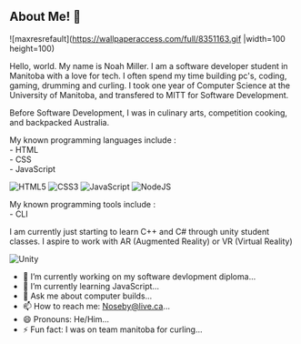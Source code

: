 ## About Me! 👋

![maxresrefault](https://wallpaperaccess.com/full/8351163.gif |width=100 height=100)

Hello, world. My name is Noah Miller. I am a software developer student in Manitoba with a love for tech. I often spend my time building pc's, coding, gaming, drumming and curling. I took one year of Computer Science at the University of Manitoba, and transfered to MITT for Software Development.

Before Software Development, I was in culinary arts, competition cooking, and backpacked Australia.

My known programming languages include : \
      - HTML\
      - CSS\
      - JavaScript

![HTML5](https://img.shields.io/badge/html5-%23E34F26.svg?style=for-the-badge&logo=html5&logoColor=white)
![CSS3](https://img.shields.io/badge/css3-%231572B6.svg?style=for-the-badge&logo=css3&logoColor=white)
![JavaScript](https://img.shields.io/badge/javascript-%23323330.svg?style=for-the-badge&logo=javascript&logoColor=%23F7DF1E)
![NodeJS](https://img.shields.io/badge/node.js-6DA55F?style=for-the-badge&logo=node.js&logoColor=white)

My known programming tools include :\
      - CLI
      
I am currently just starting to learn C++ and C# through unity student classes. I aspire to work with AR (Augmented Reality) or VR (Virtual Reality)

![Unity](https://img.shields.io/badge/unity-%23000000.svg?style=for-the-badge&logo=unity&logoColor=white)


- 🔭 I’m currently working on my software devlopment diploma...
- 🌱 I’m currently learning JavaScript...
- 💬 Ask me about computer builds...
- 📫 How to reach me: Noseby@live.ca...
- 😄 Pronouns: He/Him...
- ⚡ Fun fact: I was on team manitoba for curling...  

<!--
**NoahMiller4/NoahMiller4** is a ✨ _special_ ✨ repository because its `README.md` (this file) appears on your GitHub profile.
--!>


